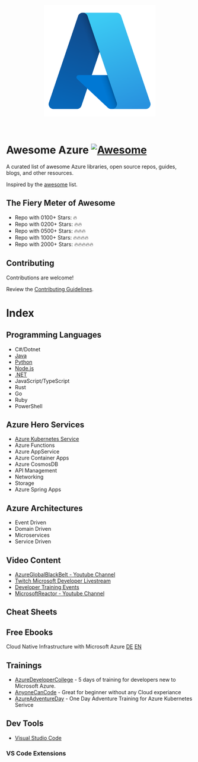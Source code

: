 <br/>
<p align="center">
  <img src="../assets/azure.png" width="300" height="300">
</p>
<br/>

# Awesome Azure [![Awesome](https://cdn.rawgit.com/sindresorhus/awesome/d7305f38d29fed78fa85652e3a63e154dd8e8829/media/badge.svg)](https://github.com/sindresorhus/awesome)

A curated list of awesome Azure libraries, open source repos, guides, blogs, and other resources.

Inspired by the [awesome](https://github.com/sindresorhus/awesome) list.

## The Fiery Meter of Awesome

* Repo with 0100+ Stars: :fire:
* Repo with 0200+ Stars: :fire::fire:
* Repo with 0500+ Stars: :fire::fire::fire:
* Repo with 1000+ Stars: :fire::fire::fire::fire:
* Repo with 2000+ Stars: :fire::fire::fire::fire::fire:

## Contributing

Contributions are welcome!

Review the [Contributing Guidelines](./CONTRIBUTING.md).

# Index

## Programming Languages

* C#/Dotnet
* [Java](./java.md)
* [Python](./python.md)
* [Node.js](./nodejs.md)
* [.NET](./.NET.md)
* JavaScript/TypeScript
* Rust
* Go
* Ruby
* PowerShell

## Azure Hero Services

* [Azure Kubernetes Service](./aks.md)
* Azure Functions
* Azure AppService
* Azure Container Apps
* Azure CosmosDB
* API Management
* Networking
* Storage
* Azure Spring Apps

## Azure Architectures

* Event Driven
* Domain Driven
* Microservices
* Service Driven

## Video Content

* [AzureGlobalBlackBelt - Youtube Channel](https://www.youtube.com/c/AzureGlobalBlackBelt)
* [Twitch Microsoft Developer Livestream](https://www.twitch.tv/microsoftdeveloper)
* [Developer Training Events](https://reactor.microsoft.com/en-us/reactor/home/index/)
* [MicrosoftReactor - Youtube Channel](https://www.youtube.com/c/MicrosoftReactor1)

## Cheat Sheets


## Free Ebooks

Cloud Native Infrastructure with Microsoft Azure [DE](https://azure.microsoft.com/de-de/resources/cloud-native-infrastructure-with-microsoft-azure/?WT.mc_id=AID3051920_EML_8080953) [EN](https://azure.microsoft.com/en-us/resources/cloud-native-infrastructure-with-microsoft-azure/?WT.mc_id=AID3051920_EML_8080953)

## Trainings

* [AzureDeveloperCollege](https://github.com/azuredevcollege/trainingdays) - 5 days of training for developers new to Microsoft Azure.
* [AnyoneCanCode](https://github.com/microsoft/anyonecancode) - Great for beginner without any Cloud experiance
* [AzureAdventureDay](https://www.microsoft.com/de-de/techwiese/events/azure-adventure-day.aspx) - One Day Adventure Training for Azure Kubernetes Serivce

## Dev Tools

* [Visual Studio Code](https://code.visualstudio.com/)

### VS Code Extensions
